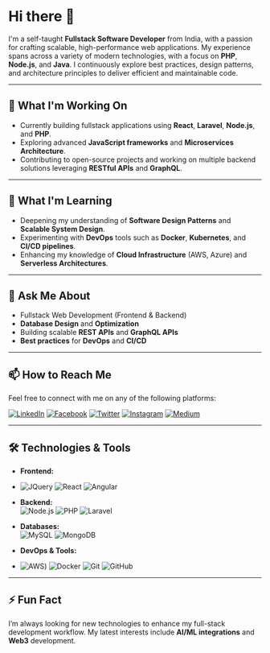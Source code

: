 # Hi there 👋
I'm a self-taught **Fullstack Software Developer** from India, with a passion for crafting scalable, high-performance web applications. My experience spans across a variety of modern technologies, with a focus on **PHP**, **Node.js**, and **Java**. I continuously explore best practices, design patterns, and architecture principles to deliver efficient and maintainable code.

---

## 🔭 What I'm Working On
- Currently building fullstack applications using **React**, **Laravel**, **Node.js**, and **PHP**.
- Exploring advanced **JavaScript frameworks** and **Microservices Architecture**.
- Contributing to open-source projects and working on multiple backend solutions leveraging **RESTful APIs** and **GraphQL**.

---

## 🌱 What I'm Learning
- Deepening my understanding of **Software Design Patterns** and **Scalable System Design**.
- Experimenting with **DevOps** tools such as **Docker**, **Kubernetes**, and **CI/CD pipelines**.
- Enhancing my knowledge of **Cloud Infrastructure** (AWS, Azure) and **Serverless Architectures**.

---

## 💬 Ask Me About
- Fullstack Web Development (Frontend & Backend)
- **Database Design** and **Optimization**
- Building scalable **REST APIs** and **GraphQL APIs**
- **Best practices** for **DevOps** and **CI/CD**

---

## 📫 How to Reach Me
Feel free to connect with me on any of the following platforms:

[![LinkedIn](https://img.shields.io/badge/linkedin-%230077B5.svg?&style=for-the-badge&logo=linkedin&logoColor=white)](https://www.linkedin.com/in/mkverma643)
[![Facebook](https://img.shields.io/badge/facebook-%231877F2.svg?&style=for-the-badge&logo=facebook&logoColor=white)](https://www.facebook.com/mkverma643/)
[![Twitter](https://img.shields.io/badge/twitter-%231DA1F2.svg?&style=for-the-badge&logo=twitter&logoColor=white)](https://twitter.com/mkverma643)
[![Instagram](https://img.shields.io/badge/instagram-FE7A16?logo=instagram&logoColor=white&style=for-the-badge)](https://www.instagram.com/mkverma643/)
[![Medium](https://img.shields.io/badge/medium-%2312100E.svg?&style=for-the-badge&logo=medium&logoColor=white)](https://medium.com/@mkverma643)

---

## 🛠️ Technologies & Tools
- **Frontend:**
- ![JQuery](https://img.shields.io/badge/jquery-DD0031?style=for-the-badge&logo=angular&logoColor=white) 
  ![React](https://img.shields.io/badge/react%20-%2320232a.svg?&style=for-the-badge&logo=react&logoColor=%2361DAFB) 
  ![Angular](https://img.shields.io/badge/Angular-DD0031?style=for-the-badge&logo=angular&logoColor=white)
  
- **Backend:**  
  ![Node.js](https://img.shields.io/badge/node.js%20-%2343853D.svg?&style=for-the-badge&logo=node.js&logoColor=white)
  ![PHP](https://img.shields.io/badge/php-%23232F3E?logo=php&logoColor=white&style=for-the-badge)
  ![Laravel](https://img.shields.io/badge/laravel%20-%2324232a.svg?&style=for-the-badge&logo=laravel&logoColor=#ff2d20)
  
- **Databases:**  
  ![MySQL](https://img.shields.io/badge/mysql-%23316192.svg?&style=for-the-badge&logo=mysql&logoColor=white)
  ![MongoDB](https://img.shields.io/badge/MongoDB-3DDC84?logo=MongoDB&logoColor=white&style=for-the-badge)

- **DevOps & Tools:**
- ![AWS](https://img.shields.io/badge/aws-%2312100E.svg?&style=for-the-badge&logo=aws&logoColor=gray))
  ![Docker](https://img.shields.io/badge/docker-%232496ED.svg?&style=for-the-badge&logo=docker&logoColor=white)
  ![Git](https://img.shields.io/badge/git-%23F05032.svg?&style=for-the-badge&logo=git&logoColor=white)
  ![GitHub](https://img.shields.io/badge/github-%2312100E.svg?&style=for-the-badge&logo=github&logoColor=white)
  
---

## ⚡ Fun Fact
I’m always looking for new technologies to enhance my full-stack development workflow. My latest interests include **AI/ML integrations** and **Web3** development.
